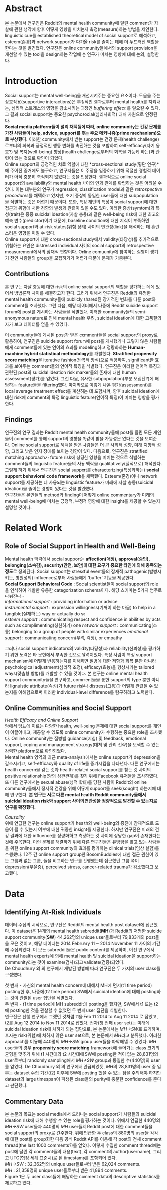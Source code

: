 # Abstract
 본 논문에서 연구진은 Reddit의 mental health community에 달린 comment가 자살에 관한 생각에 향후 어떻게 영향을 미치는지 측정(measure)하는 방법을 제안한다. linguistic cue를 established theoretical model of social support로 해석하고, esteem(존경)과 network support가 다가올 risk를 줄이는 데에 더 두드러진 역할을 한다는 것을 발견했다. 연구진은 online community들에서의 support provision을 개선할 수 있는 tool을 design하는 작업에 본 연구가 미치는 영향에 대해 논의, 설명한다.

 

 # Introduction
Social support는 mental well-being을 개선시켜주는 중요한 요소이다. 도움을 주는 상호작용(supportive interactions)은 부정적인 결과로부터 mental health를 지켜내는, 심리적 스트레스의 영향을 감소시키는 과정인 *buffering effect* 를 일으킬 수 있다. 그 결과 social support는 중요한 psychosocial(심리사회적) 대처 자원으로 인정된다.   
**Social media platform들이 널리 채택됨에 따라, online community는 건강 문제를 가진 사람들이 help, advice, support를 찾는 주요 메커니즘(prime mechanism)으로 부상했다.** 이러한 community에서 받는 support는 건강 문제(health challenge)로부터의 회복과 긍정적인 행동 변화를 촉진하는 것을 포함하여 self-efficacy(자기 옹호?) 및 복지(well-being) 향상(health challenge로부터의 회복을 가능케 하는)과 관련이 있는 것으로 확인이 되었다.  
Online support의 긍정적인 치료 역할에 대한 *cross-sectional study(횡단 연구)*에 주어진 증거에도 불구하고, 연구자들은 이 주장을 입증하기 위해 적절한 경험적 데이터가 아직 충분히 축적되지 않았다는 것을 인정한다. 결과적으로 online social support의 availability와 mental health 사이의 인과 관계를 확립하는 것은 어려울 수 있다. 이는 대부분의 연구가 regression, classification model과 같은 *retrospective procedures*를 채택하고 있지만, 초기 증상이 동일한 user들에 대한 subpopulation을 식별하는 것은 어렵기 때문이다. 또한, 특정 개인의 특성이 social support에 대한 접근과 위험에 처한 경향의 발생과 관련이 있을 수도 있다. 이러한 증상(symtom)과 특성(trait)은 종종 suicidal ideation(자살 충동)과 같은 well-being risk에 대한 최고의 예측 변수(predictor)이기 때문에, baseline condition에 대한 지식이 부족하면 social support와 at-risk states(위험 상태) 사이의 연관성(link)을 해석하는 데 혼란스러운 영향을 미칠 수 있다.  
Online support에 대한 cross-sectional study에서 validity(타당성)를 추가적으로 위협하는 요인은 distressed individual 사이의 social support의 retrospective measurement에서의 잠재적 편향이다. Online comuunity에 참여하는 질병이 생기기 전인 사람들의 group을 모집하기가 어렵기 때문에 문제가 가중된다.  

## Contributions
본 연구는 자살 충동에 대한 risk의 online social support의 역할을 평가하는 데에 있어서 방법론적 차이를 해결하고자 한다. 그러기 위해서 연구진은 Reddit의 유명한 mental health community들에 publicly shared된 장기적인 변화를 다룬 post와 comment를 조사했다. 그런 다음, 해당 데이터에서 나중에 Reddit suicide support forum에 post를 게시하는 사람들을 식별했다. 이러한 community들의 semi-anonymous nature로 인해 mental health 우려, suicidal ideation에 대한 고품질의 자가 보고 데이터를 얻을 수 있었다.  

이 community들에 게시된 post가 받은 comment들을 social support의 proxy로 활용하여, 연구진은 suicide support forum에 post를 게시했거나 그렇지 않은 사람들에게 comment들에 있는 언어의 효과를 modeling하고 정량화하는 **Human-machine hybrid statistical methodology**를 개발했다. **Stratified propensity score matching**을 iterative fashion(반복적 방식)으로 적용하여, significant한 효과를 보여주는 comment들의 언어적 특징을 식별했다. 연구진은 이러한 언어적 특징과 관련된 post의 suicidal ideation risk marker들의 존재에 대한 human assessment(평가)를 얻었다. 그런 다음, 유사한 subpopulation(부분 모집단?)에 해당하는 feature들을 filtering했다. 마지막으로 이렇게 나온 평가(assessment)를 local average treatment effect를 계산하는 데 포함시켜, 향후 suicidal ideation에 대한 risk에 comment의 특정 linguistic feature(언어적 특징)이 미치는 영향을 평가한다.  


## Findings
연구진의 연구 결과는 Reddit mental health community들에 post를 올린 모든 개인들이 comment를 통해 support의 영향을 똑같이 받을 가능성은 없다는 것을 보여준다. Online social support로 혜택을 받은 사람들은 더 큰 사회적 성향, 미래 지향적 성향, 그리고 낮은 인지 장애를 보이는 경향이 있다. 다음으로, 연구진은 stratified matching approach가 future risk에 상당한 영향을 미치는 것으로 식별하는 comment들의 linguistic feature들의 사용 맥락을 qualitatively(질적으로) 해석한다. 그렇게 하기 위해서 연구진은 social support를 characterizing(특성화하는) **social support behavioral code framework**를 채택했다. Esteem(존경)이나 network support를 제공하는 데 사용되는 linguistic feature가 미래에 자살 충동(suicidal ideation)을 줄이는 경향이 있다는 것을 발견했다.  
연구진들은 본인들의 method와 finding이 어떻게 online commentary가 미래의 mental well-being에 미치는 긍정적, 부정적 영향에 대한 insight를 제공할 수 있는지 설명할 것이다.  


# Related Work
## Role of Social Support in Health and Well-Being
Mental health 맥락에서 social support는 **affection(애정), approval(승인), belonging(소속감), security(안전, 보안)에 대한 요구가 중요한 타인에 의해 충족되는 정도**로 정의된다. Social support는 stressful event들의 잠재적 pathogenic(발병시키는, 병원성의) influence로부터 사람들에게 'buffer' 기능을 제공한다.  
**Social Support Behavioral Code** : Social scientist들이 social support의 role을 인식하여 개발한 유용한 categorization schema이다. 해당 스키마는 5가지 범주로 나눠진다 -  
*informational support* : providing information or advice  
*instrumental support* : expression willingness(기꺼이 하는 마음) to help in a tangible(실재하는) way or actually do so  
*esteem support* : communicating respect and confidence in abilities by acts such as complimenting(칭찬하기) one
*network support* : communicating(소통) belonging to a group of people with similar experiences
*emotional support* : communicating concern(우려, 걱정), or empathy  

그러나 social support indicators의 validity(타당성)과 reliability(신뢰성)을 평가하기 위한 노력은 타 문헌에서 부족한 것으로 알려져있다. 특정 사람이 특정 support mechanism에 어떻게 반응하는지를 이해하면 질병에 대한 저항과 회복 뿐만 아니라 psychological adjustment(심리적 조정), efficacy(효능)을 향상시키는 tailored ways(맞춤형 방법)를 개발할 수 있을 것이다. 본 연구는 online mental health support community들을 연구하고, comment들을 통한 support의 type 뿐만 아니라 lignuistic attribute(속성)가 future risk나 distress(고통)과 어떻게 관련될 수 있는지를 이해함으로써 이러한 individual-level difference를 탐구하려고 노력한다.  


## Online Communities and Social Support
*Health Efficacy and Online Support*  
암에서 당뇨에 이르는 다양한 health, well-being 문제에 대한 social support를 개인이 이끌어내고, 제공할 수 있도록 online community가 수행하는 중요한 role을 조사했다. Online community는 질병별 guidance(지침) 및 feedback, emotional support, coping and management strategy(대처 및 관리 전략)을 모색할 수 있는 강력한 platform으로 확인되었다.  
Mental health 영역의 최근 meta-analysis에서는 online support가 depression을 감소시키고, self-efficacy와 quality of life를 증가시킴을 나타낸다. 다른 연구에서는 health concern을 갖는 것과 health-related social support를 찾는 것 사이의 positive relationship(양의 상관관계)를 찾기 위해 Facebook 유저들을 조사하였다. 또 다른 연구에서는 sexual abuse(성적 학대)를 당한 사람이 Reddit의 online community들에서 정서적 건강을 위해 어떻게 support를 seek(sought) 하는지에 대해 연구했다. **본 연구는 서로 다른 mental health Reddit community들에서 suicidal ideation risk와 support 사이의 연관성을 정량적으로 발견할 수 있는지로 연구를 확장했다.**  

*Causality*  
위에 언급한 연구는 online support가 health와 well-being의 증진에 잠재적으로 도움이 될 수 있는지 여부에 대한 귀중한 insight를 제공한다. 하지만 연구진은 미래의 건강 결과에 대한 influence를 정량화하고 측정하는 것 사이에 상당한 gap이 존재한다는 것에 주목한다. 이런 문제를 해결하기 위해 다른 연구진들은 유방암을 앓고 있는 사람들을 위한 online support community의 효과를 평가하는 clinical trials(임상 실험)를 수행했다. 12주 간 online support group인 BosomBuddies에 대한 접근 권한이 있는 그룹과 없는 그룹, 둘을 비교하는 연구를 진행했는데 접근했던 그룹 쪽이 depression(우울증), perceived stress, cancer-related trauma가 감소했다고 보고했다.  



# Data
## Identifying At-Risk Individuals  
데이터 수집의 시작으로, 연구진은 Reddit의 mental health post dataset에 접근했다. 이 dataset은 14개의 mental health subreddit(**MH**)과 Reddit의 저명한 suicide support community(**SW**) 44,262명의 unique user들로부터 79,833개의 post들을 모은 것이고, 해당 데이터는 2014 February 11 ~ 2014 November 11 사이의 기간에 수집되었다. 이 모든 subreddit들은 public content를 제공하며, 이전 연구에서 mental health experts에 의해 mental health 및 suicidal ideation을 support하는 community라는 것이 examine(검사)되고 validate(검증)되었다.  
De Choudhury 외 의 연구에서 개발된 방법에 따라 연구진은 두 가지의 user class를 구성했다.  

첫 번째 - 자신의 mental health concern에 대해서 MH에 먼저(t1 time period) posting한 후, 나중에(t2 time period) SW에서 suicidal ideation에 대해 posting하는 것이 관찰된 user 집단을 식별했다.  
두 번째 - t1 time period에 MH subreddit에 posting을 했지만, SW에서 t1 또는 t2에 posting한 것을 관찰할 수 없었던 두 번째 user 집단을 식별한다.  
연구진은 선행 연구에서 그랬던 것처럼 t1을 Feb 11 2014 to Aug 11 2014 로 잡았고, t2를 Aug 12 2014 to Nov 11 2014로 잡았다. 전자(첫 번째 user set)는 미래에 suicidal ideation risk에 처하게 되는 집단으로, 본 논문에서는 *MH->SW*로 표기하며, 후자는 risk(위험)에 처하지 않은 user set으로, 본 논문에서 *MH*라고 분류했다. 이러한 approach를 이용해 440명의 *MH->SW* group user들을 파악해낼 수 있었다. *MH* user들의 경우 **propensity score matching** framework에 들어가는 class 크기의 균형을 맞추기 위해 t1 시간대와 t2 시간대에 SW에 posting한 적이 없는 28,831명의 user로부터 randomly sampling해서 *MH->SW* group과 동일한 수(440명)의 user를 얻었다. De Choudhury 외 의 연구에서 언급되었듯, *MH*의 28,831명의 user 중 일부는 dataset 수집 기간(t2) 이후에 SW에 posting 했을 수 있는 점을 주의해야 하지만 dataset의 large timespan이 파생된 class들의 purity에 충분한 confidence를 준다고 판단했다.  


## Commentary Data
본 논문의 목표는 social media에서 드러나는 social support가 사람들의 suicidal ideation risk에 대해 수행할 수 있는 role을 평가하는 것이다. 위에서 언급한 440명의 *MH->SW* user들과 440명의 *MH* user들의 Reddit post에 대한 comment들을 social support의 proxy로 간주한다. 위에 언급한 두 class의 880명의 user들 각각에 대한 post를 group화한 다음 공식 Reddit API를 이용해 각 post의 전체 comment thread(the last 1000 comments?)를 얻었다. 이렇게 수집한 comment thread에는 post에 달린 각 comment들의 내용(text), 각 comment의 author(username), 그리고 UTC(협정 세계 표준시)로 된 timestamp를 포함되어 있다.  
*MH->SW* : 32,362명의 unique user들로부터 받은 62,024 comments.  
*MH* : 21,358명의 unique user들로부터 받은 41,894 comments.  
Figure 1은 두 user class들에 해당하는 comment data의 descriptive statistics를 제공하고 있다.  
